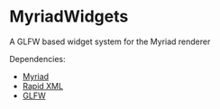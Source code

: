 # MyriadWidgets
A GLFW based widget system for the Myriad renderer

Dependencies:
* [Myriad](https://github.com/jobtalle/Myriad)
* [Rapid XML](https://github.com/dwd/rapidxml)
* [GLFW](https://github.com/glfw/glfw)
